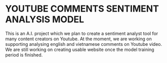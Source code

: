 # YOUTUBE COMMENTS SENTIMENT ANALYSIS MODEL
This is an A.I. project which we plan to create a sentiment analyst tool for many content creators on Youtube.
At the moment, we are working on supporting analysing english and vietnamese comments on Youtube video.
We are still working on creating usable website once the model training period is finished.

